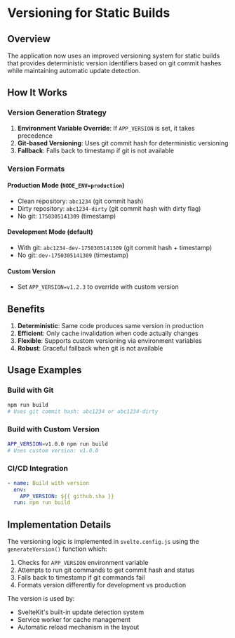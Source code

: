 # Versioning for Static Builds

## Overview

The application now uses an improved versioning system for static builds that provides deterministic version identifiers based on git commit hashes while maintaining automatic update detection.

## How It Works

### Version Generation Strategy

1. **Environment Variable Override**: If `APP_VERSION` is set, it takes precedence
2. **Git-based Versioning**: Uses git commit hash for deterministic versioning
3. **Fallback**: Falls back to timestamp if git is not available

### Version Formats

#### Production Mode (`NODE_ENV=production`)
- Clean repository: `abc1234` (git commit hash)
- Dirty repository: `abc1234-dirty` (git commit hash with dirty flag)
- No git: `1750305141309` (timestamp)

#### Development Mode (default)
- With git: `abc1234-dev-1750305141309` (git commit hash + timestamp)
- No git: `dev-1750305141309` (timestamp)

#### Custom Version
- Set `APP_VERSION=v1.2.3` to override with custom version

## Benefits

1. **Deterministic**: Same code produces same version in production
2. **Efficient**: Only cache invalidation when code actually changes
3. **Flexible**: Supports custom versioning via environment variables
4. **Robust**: Graceful fallback when git is not available

## Usage Examples

### Build with Git
```bash
npm run build
# Uses git commit hash: abc1234 or abc1234-dirty
```

### Build with Custom Version
```bash
APP_VERSION=v1.0.0 npm run build
# Uses custom version: v1.0.0
```

### CI/CD Integration
```yaml
- name: Build with version
  env:
    APP_VERSION: ${{ github.sha }}
  run: npm run build
```

## Implementation Details

The versioning logic is implemented in `svelte.config.js` using the `generateVersion()` function which:

1. Checks for `APP_VERSION` environment variable
2. Attempts to run git commands to get commit hash and status
3. Falls back to timestamp if git commands fail
4. Formats version differently for development vs production

The version is used by:
- SvelteKit's built-in update detection system
- Service worker for cache management
- Automatic reload mechanism in the layout